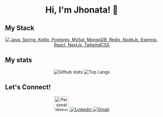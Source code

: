 <h1 align="center">Hi, I'm Jhonata! 👋</h1>

## My Stack
<p align="center">
  <a href="#">
    <img src="https://skillicons.dev/icons?i=java,spring,kotlin,postgres,mysql,mongo,redis,nodejs,express,react,next,tailwind" alt="Java, Spring, Kotlin, Postgres, MySql, MongoDB, Redis, NodeJs, Express, React, NextJs, TailwindCSS">
  </a>
</p>

## My stats
<div align="center">
  <img src="https://github-readme-stats.vercel.app/api?username=jhonatademuner&theme=discord_old_blurple&show_icons=true&hide_rank=true&custom_title=Stats&count_private=true&hide_border=true&hide=issues&line_height=24&bg_color=0d111700" alt="Github stats" />
  <img src="https://github-readme-stats.vercel.app/api/top-langs/?username=jhonatademuner&layout=compact&theme=discord_old_blurple&count_private=true&hide_border=true&bg_color=0d1117" alt="Top Langs">
</div>

## Let's Connect!
<p align="center">
  <a href="#" >
    <img src="https://github.com/user-attachments/assets/9e536544-e74a-46f2-9366-413b0cf3f4e4" alt="Personal Website" height="48px" >
  </a>
  <a href="https://www.linkedin.com/in/jhonatademuner/">
    <img src="https://skillicons.dev/icons?i=linkedin" alt="Linkedin">
  </a>
  <a href="mailto:jhonata.demuner@gmail.com">
    <img src="https://skillicons.dev/icons?i=gmail" alt="Gmail">
  </a>
</p>

